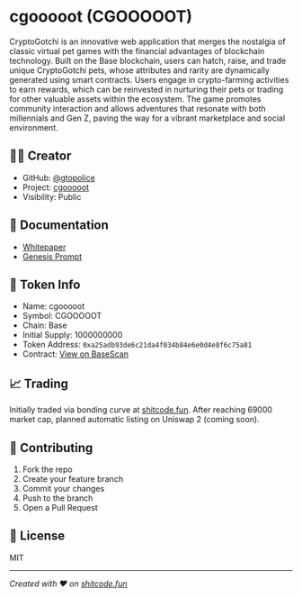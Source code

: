 # cgooooot (CGOOOOOT)

CryptoGotchi is an innovative web application that merges the nostalgia of classic virtual pet games with the financial advantages of blockchain technology. Built on the Base blockchain, users can hatch, raise, and trade unique CryptoGotchi pets, whose attributes and rarity are dynamically generated using smart contracts. Users engage in crypto-farming activities to earn rewards, which can be reinvested in nurturing their pets or trading for other valuable assets within the ecosystem. The game promotes community interaction and allows adventures that resonate with both millennials and Gen Z, paving the way for a vibrant marketplace and social environment.

## 👨‍💻 Creator
- GitHub: [@gtopolice](https://github.com/gtopolice)
- Project: [cgooooot](https://github.com/shitcode-fun/cgooooot)
- Visibility: Public

## 📄 Documentation
- [Whitepaper](./Whitepaper.md)
- [Genesis Prompt](./GenesisPrompt.md)


## 🚀 Token Info
- Name: cgooooot
- Symbol: CGOOOOOT
- Chain: Base
- Initial Supply: 1000000000
- Token Address: `0xa25adb93de6c21da4f034b84e6e0d4e8f6c75a81`
- Contract: [View on BaseScan](https://basescan.org/address/0xa25adb93de6c21da4f034b84e6e0d4e8f6c75a81)

## 📈 Trading
Initially traded via bonding curve at [shitcode.fun](https://shitcode.fun).
After reaching 69000 market cap, planned automatic listing on Uniswap 2 (coming soon).

## 🤝 Contributing
1. Fork the repo
2. Create your feature branch
3. Commit your changes
4. Push to the branch
5. Open a Pull Request

## 📜 License
MIT

---
*Created with ❤️ on [shitcode.fun](https://shitcode.fun)*